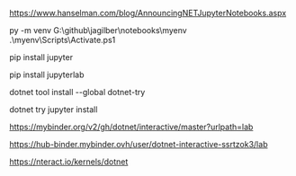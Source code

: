https://www.hanselman.com/blog/AnnouncingNETJupyterNotebooks.aspx

py -m venv G:\github\jagilber\notebooks\myenv
.\myenv\Scripts\Activate.ps1 

pip install jupyter

pip install jupyterlab

dotnet tool install --global dotnet-try

dotnet try jupyter install

https://mybinder.org/v2/gh/dotnet/interactive/master?urlpath=lab

https://hub-binder.mybinder.ovh/user/dotnet-interactive-ssrtzok3/lab

https://nteract.io/kernels/dotnet
